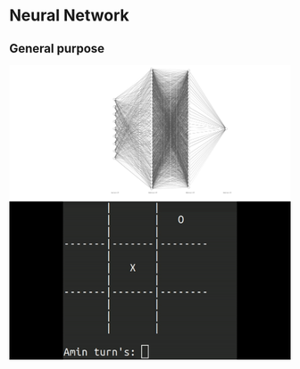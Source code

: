 # Neural Network
## General purpose

![Alt text](../Assets/nn.svg)
![Alt text](../Assets/Equal.gif)
